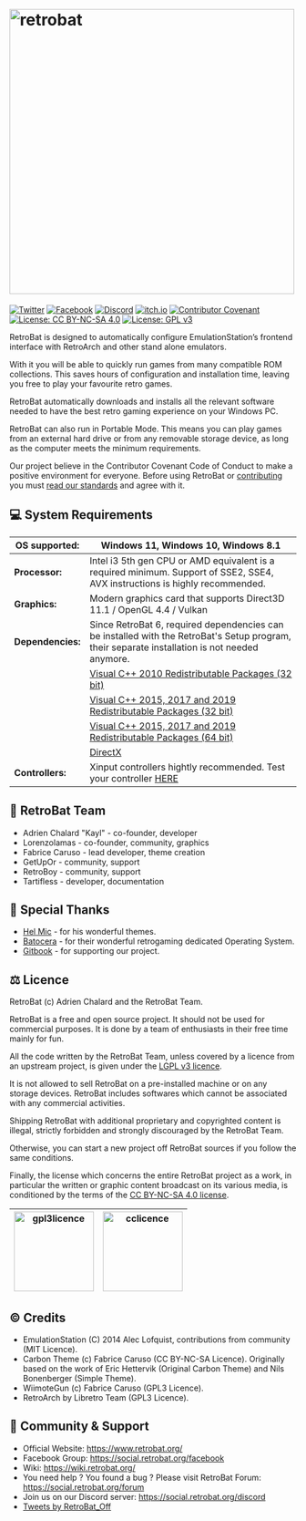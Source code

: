 <h1 align="left">
  <br>
  <a href="https://www.retrobat.org/"><img src="https://github.com/RetroBat-Official/retrobat-setup/blob/2d22590743dff783c551df46d8967dba65a2edea/system/resources/retrobat_logo.png" alt="retrobat" width="500"></a>
</h1>

[![Twitter](https://img.shields.io/badge/Twitter-1DA1F2?logo=twitter&logoColor=white)](https://twitter.com/RetroBat_Off?ref_src=twsrc%5Etfw) [![Facebook](https://img.shields.io/badge/Facebook-1877F2?logo=facebook&logoColor=white)](https://www.facebook.com/groups/retrobat) [![Discord](https://img.shields.io/discord/748519802255179917?color=blue&label=discord&logo=discord&logoColor=white)](https://social.retrobat.org/discord) [![itch.io](https://img.shields.io/badge/Itch.io-FA5C5C?logo=itchdotio&logoColor=white)](https://retrobatofficial.itch.io/retrobat) 
[![Contributor Covenant](https://img.shields.io/badge/Contributor%20Covenant-2.1-4baaaa.svg)](https://github.com/RetroBat-Official/.github/blob/main/profile/CODE_OF_CONDUCT.md) [![License: CC BY-NC-SA 4.0](https://img.shields.io/badge/License-CC_BY--NC--SA_4.0-lightgrey.svg)](https://creativecommons.org/licenses/by-nc-sa/4.0/) [![License: GPL v3](https://img.shields.io/badge/License-GPLv3-blue.svg)](https://www.gnu.org/licenses/gpl-3.0)

RetroBat is designed to automatically configure EmulationStation’s frontend interface with RetroArch and other stand alone emulators.

With it you will be able to quickly run games from many compatible ROM collections. This saves hours of configuration and installation time, leaving you free to play your favourite retro games.

RetroBat automatically downloads and installs all the relevant software needed to have the best retro gaming experience on your Windows PC.

RetroBat can also run in Portable Mode. This means you can play games from an external hard drive or from any removable storage device, as long as the computer meets the minimum requirements.

Our project believe in the Contributor Covenant Code of Conduct to make a positive environment for everyone. Before using RetroBat or [contributing](https://github.com/RetroBat-Official/.github/blob/6091395f55428168d1187ed313b71b371a013804/profile/CONTRIBUTING.md) you must [read our standards](https://github.com/RetroBat-Official/.github/blob/main/profile/CODE_OF_CONDUCT.md) and agree with it.

## 💻 System Requirements

|**OS supported:**|Windows 11, Windows 10, Windows 8.1|
|---|---|
|**Processor:**|Intel i3 5th gen CPU or AMD equivalent is a required minimum. Support of SSE2, SSE4, AVX instructions is highly recommended.|
|**Graphics:**|Modern graphics card that supports Direct3D 11.1 / OpenGL 4.4 / Vulkan|
|**Dependencies:**|Since RetroBat 6, required dependencies can be installed with the RetroBat's Setup program, their separate installation is not needed anymore.|
|   |[Visual C++ 2010 Redistributable Packages (32 bit)](https://www.techpowerup.com/download/visual-c-redistributable-runtime-package-all-in-one/)|
|   |[Visual C++ 2015, 2017 and 2019 Redistributable Packages (32 bit)](https://www.techpowerup.com/download/visual-c-redistributable-runtime-package-all-in-one/)|
|   |[Visual C++ 2015, 2017 and 2019 Redistributable Packages (64 bit)](https://www.techpowerup.com/download/visual-c-redistributable-runtime-package-all-in-one/)|
|   |[DirectX](https://www.microsoft.com/download/details.aspx?id=35)|
|**Controllers:**|Xinput controllers hightly recommended. Test your controller [HERE](https://gamepad-tester.com)|


## 🦇 RetroBat Team

- Adrien Chalard "Kayl" - co-founder, developer
- Lorenzolamas - co-founder, community, graphics
- Fabrice Caruso - lead developer, theme creation
- GetUpOr - community, support
- RetroBoy - community, support
- Tartifless - developer, documentation

## 💟 Special Thanks

- [Hel Mic](https://github.com/lehcimcramtrebor/) - for his wonderful themes.
- [Batocera](https://www.batocera.org/) - for their wonderful retrogaming dedicated Operating System.
- [Gitbook](https://www.gitbook.com/) - for supporting our project.

## ⚖ Licence

RetroBat (c) Adrien Chalard and the RetroBat Team.

RetroBat is a free and open source project. It should not be used for commercial purposes.
It is done by a team of enthusiasts in their free time mainly for fun.

All the code written by the RetroBat Team, unless covered by a licence from an upstream project, is given under the [LGPL v3 licence](https://www.gnu.org/licenses/lgpl-3.0.html).

It is not allowed to sell RetroBat on a pre-installed machine or on any storage devices. RetroBat includes softwares which cannot be associated with any commercial activities.

Shipping RetroBat with additional proprietary and copyrighted content is illegal, strictly forbidden and strongly discouraged by the RetroBat Team.

Otherwise, you can start a new project off RetroBat sources if you follow the same conditions.

Finally, the license which concerns the entire RetroBat project as a work, in particular the written or graphic content broadcast on its various media, is conditioned by the terms of the [CC BY-NC-SA 4.0 license](https://creativecommons.org/licenses/by-nc-sa/4.0/).

|<img src="https://www.gnu.org/graphics/gplv3-127x51.png" width="140" alt="gpl3licence" class="center">|<img src="https://upload.wikimedia.org/wikipedia/commons/thumb/1/12/Cc-by-nc-sa_icon.svg/180px-Cc-by-nc-sa_icon.svg.png" width="140" alt="cclicence" class="center">|
|---|---|

## © Credits

- EmulationStation (C) 2014 Alec Lofquist, contributions from community (MIT Licence).
- Carbon Theme (c) Fabrice Caruso (CC BY-NC-SA Licence). Originally based on the work of Eric Hettervik (Original Carbon Theme) and Nils Bonenberger (Simple Theme).
- WiimoteGun (c) Fabrice Caruso (GPL3 Licence).
- RetroArch by Libretro Team (GPL3 Licence).

## 💬 Community & Support

- Official Website: https://www.retrobat.org/
- Facebook Group: https://social.retrobat.org/facebook
- Wiki: https://wiki.retrobat.org/
- You need help ? You found a bug ? Please visit RetroBat Forum: https://social.retrobat.org/forum
- Join us on our Discord server: https://social.retrobat.org/discord
- <a class="twitter-timeline" href="https://twitter.com/RetroBat_Off?ref_src=twsrc%5Etfw">Tweets by RetroBat_Off</a>

